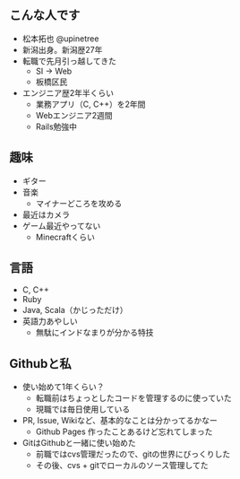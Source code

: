 ## こんな人です
* 松本拓也 @upinetree
* 新潟出身。新潟歴27年
* 転職で先月引っ越してきた
  * SI -> Web
  * 板橋区民
* エンジニア歴2年半くらい
  * 業務アプリ（C, C++）を2年間
  * Webエンジニア2週間
  * Rails勉強中

## 趣味
* ギター
* 音楽
  * マイナーどころを攻める
* 最近はカメラ
* ゲーム最近やってない
  * Minecraftくらい

## 言語
* C, C++
* Ruby
* Java, Scala（かじっただけ）
* 英語力あやしい
  * 無駄にインドなまりが分かる特技

## Githubと私
* 使い始めて1年くらい？
  * 転職前はちょっとしたコードを管理するのに使っていた
  * 現職では毎日使用している
* PR, Issue, Wikiなど、基本的なことは分かってるかなー
  * Github Pages 作ったことあるけど忘れてしまった
* GitはGithubと一緒に使い始めた
  * 前職ではcvs管理だったので、gitの世界にびっくりした
  * その後、cvs + gitでローカルのソース管理してた